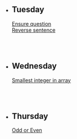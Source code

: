 + ## **Tuesday**  
  [Ensure question](https://www.codewars.com/kata/5866fc43395d9138a7000006)  
  [Reverse sentence](https://www.codewars.com/kata/51c8991dee245d7ddf00000e)
  
<br></br>
+ ## **Wednesday**  
  [Smallest integer in array](https://www.codewars.com/kata/55a2d7ebe362935a210000b2)  

<br></br>
+ ## **Thursday** 
  [Odd or Even](https://www.codewars.com/kata/5949481f86420f59480000e7)
